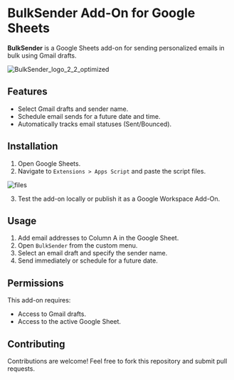 # BulkSender Add-On for Google Sheets

**BulkSender** is a Google Sheets add-on for sending personalized emails in bulk using Gmail drafts.

![BulkSender_logo_2_2_optimized](https://github.com/user-attachments/assets/e1711ef5-5573-4eed-b232-ed3bd58e2737)

## Features
- Select Gmail drafts and sender name.
- Schedule email sends for a future date and time.
- Automatically tracks email statuses (Sent/Bounced).

## Installation
1. Open Google Sheets.
2. Navigate to `Extensions > Apps Script` and paste the script files.
   
![files](https://github.com/user-attachments/assets/a6ff48c1-44d9-4e76-b02c-1e67789beca1)
   
3. Test the add-on locally or publish it as a Google Workspace Add-On.

## Usage
1. Add email addresses to Column A in the Google Sheet.
2. Open `BulkSender` from the custom menu.
3. Select an email draft and specify the sender name.
4. Send immediately or schedule for a future date.

## Permissions
This add-on requires:
- Access to Gmail drafts.
- Access to the active Google Sheet.

## Contributing
Contributions are welcome! Feel free to fork this repository and submit pull requests.
